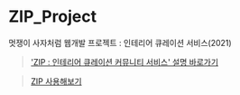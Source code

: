 # ZIP_Project
멋쟁이 사자처럼 웹개발 프로젝트 : 인테리어 큐레이션 서비스(2021)

> ['ZIP : 인테리어 큐레이션 커뮤니티 서비스' 설명 바로가기](https://www.notion.so/ZIP-f2763e184f04430082dbdba5b41cb2d6)

> [ZIP 사용해보기](http://ziphouse.tk/)
